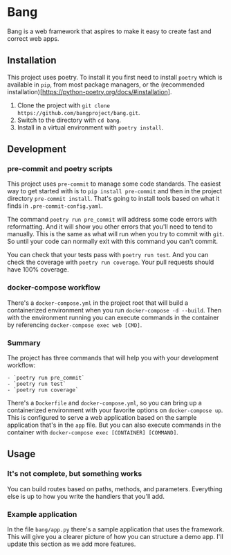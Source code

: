 # Bang

Bang is a web framework that aspires to make it easy to create fast and correct web apps.

## Installation

This project uses poetry. To install it you first need to install `poetry` which is available in `pip`, from most package managers, or the (recommended installation)[https://python-poetry.org/docs/#installation].

1. Clone the project with `git clone https://github.com/bangproject/bang.git`.
2. Switch to the directory with `cd bang`.
3. Install in a virtual environment with `poetry install`.

## Development

### pre-commit and poetry scripts

This project uses `pre-commit` to manage some code standards. The easiest way to get started with is to `pip install pre-commit` and then in the project directory `pre-commit install`. That's going to install tools based on what it finds in `.pre-commit-config.yaml`.

The command `poetry run pre_commit` will address some code errors with reformatting. And it will show you other errors that you'll need to tend to manually. This is the same as what will run when you try to commit with `git`. So until your code can normally exit with this command you can't commit.

You can check that your tests pass with `poetry run test`. And you can check the coverage with `poetry run coverage`. Your pull requests should have 100% coverage.

### docker-compose workflow

There's a `docker-compose.yml` in the project root that will build a containerized environment when you run `docker-compose -d --build`. Then with the environment running you can execute commands in the container by referencing `docker-compose exec web [CMD]`.

### Summary

The project has three commands that will help you with your development workflow:

	- `poetry run pre_commit`
	- `poetry run test`
	- `poetry run coverage`

There's a `Dockerfile` and `docker-compose.yml`, so you can bring up a containerized environment with your favorite options on `docker-compose up`. This is configured to serve a web application based on the sample application that's in the `app` file. But you can also execute commands in the container with `docker-compose exec [CONTAINER] [COMMAND]`.

## Usage

### It's not complete, but something works

You can build routes based on paths, methods, and parameters. Everything else is up to how you write the handlers that you'll add.

### Example application

In the file `bang/app.py` there's a sample application that uses the framework. This will give you a clearer picture of how you can structure a demo app. I'll update this section as we add more features.
